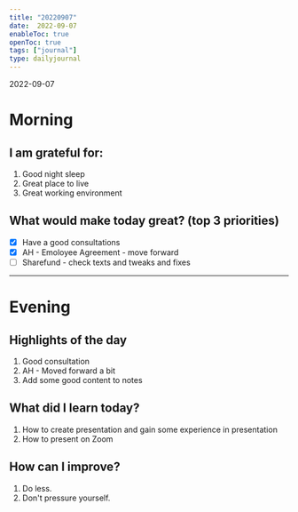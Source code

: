 ```yaml
---
title: "20220907"
date:  2022-09-07
enableToc: true
openToc: true
tags: ["journal"]
type: dailyjournal
---
```


 2022-09-07
# Morning
## I am grateful for:
1. Good night sleep 
2. Great place to live 
3. Great working environment

## What would make today great? (top 3 priorities)
- [x] Have a good consultations
- [x] AH - Emoloyee Agreement - move forward
- [ ] Sharefund - check texts and tweaks and fixes 

---
# Evening
## Highlights of the day
1. Good consultation
2. AH - Moved forward a bit
3. Add some good content to notes

## What did I learn today?
1. How to create presentation and gain some experience in presentation
2. How to present on Zoom

## How can I improve?
1. Do less.
2. Don't pressure yourself.